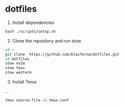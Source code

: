 # dotfiles

1. Install dependencies

```bash
bash ./scripts/setup.sh
```

2. Clone the repository and run stow

```bash
cd ~
git clone  https://github.com/blasferna/dotfiles.git
cd dotfiles
stow nvim
stow tmux
stow wezterm
```

3. Install Tmux

...

```
tmux source-file ~/.tmux.conf
```
